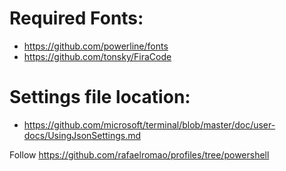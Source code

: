 # Required Fonts:
- https://github.com/powerline/fonts
- https://github.com/tonsky/FiraCode

# Settings file location:
- https://github.com/microsoft/terminal/blob/master/doc/user-docs/UsingJsonSettings.md

Follow https://github.com/rafaelromao/profiles/tree/powershell
